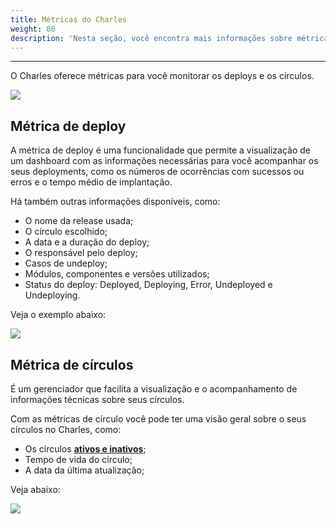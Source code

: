 ```yaml
---
title: Métricas do Charles
weight: 80
description: 'Nesta seção, você encontra mais informações sobre métricas do Charles.'
---
```


---

O Charles oferece métricas para você monitorar os deploys e os círculos. 

![](/shared/metrics-circ-e-deplo.png)

## Métrica de deploy

A métrica de deploy é uma funcionalidade que permite a visualização de um dashboard com as informações necessárias para você acompanhar os seus deployments,  como os números de ocorrências com sucessos ou erros e o tempo médio de implantação.

Há também outras informações disponíveis, como: 

* O nome da release usada;
* O círculo escolhido;
* A data e a duração do deploy;
* O responsável pelo deploy;
* Casos de undeploy;
* Módulos, componentes e versões utilizados;
* Status do deploy: Deployed, Deploying, Error, Undeployed e Undeploying.

Veja o exemplo abaixo: 

![](/shared/deploy.gif)

## Métrica de círculos 

É um gerenciador que facilita a visualização e o acompanhamento de informações técnicas sobre seus círculos.

Com as métricas de círculo você pode ter uma visão geral sobre o seus círculos no Charles, como:

* Os círculos [**ativos e inativos**](/pt/referência/círculo/);
* Tempo de vida do círculo;
* A data da última atualização;

Veja abaixo:

![](/shared/erro%20%281%29.gif)
